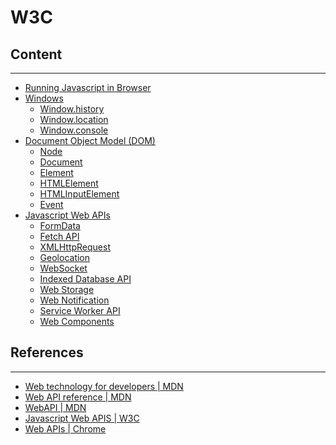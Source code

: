 # W3C

## Content
---

* [Running Javascript in Browser](running-javascript-browser/)
* [Windows](window/window.md)
  * [Window.history](window/history.md)
  * [Window.location](window/location.md)
  * [Window.console](window/console.md)
* [Document Object Model (DOM)](dom/)
  * [Node](dom/node.md)
  * [Document](dom/document)
  * [Element](dom/element.md)
  * [HTMLElement](dom/html-element.md)
  * [HTMLInputElement](dom/html-input-element.md)
  * [Event](dom-event/)
* [Javascript Web APIs]()
  * [FormData](form-data/)
  * [Fetch API]()
  * [XMLHttpRequest]()
  * [Geolocation]()
  * [WebSocket]()
  * [Indexed Database API]()
  * [Web Storage]()
  * [Web Notification]()
  * [Service Worker API]()
  * [Web Components]()

## References
---

* [Web technology for developers \| MDN](https://developer.mozilla.org/en-US/docs/Web)
* [Web API reference \| MDN](https://developer.mozilla.org/en-US/docs/Web/Reference/API)
* [WebAPI \| MDN](https://developer.mozilla.org/en-US/docs/WebAPI)
* [Javascript Web APIS \| W3C](https://www.w3.org/standards/webdesign/script)
* [Web APIs \| Chrome](https://developer.chrome.com/apps/api_other)